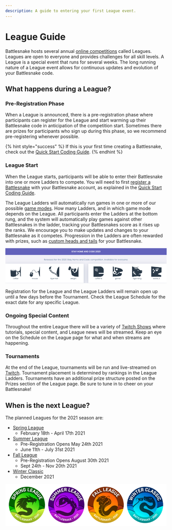 ```yaml
---
description: A guide to entering your first League event.
---
```


# League Guide

Battlesnake hosts several annual [online competitions](https://play.battlesnake.com/competitions/) called Leagues. Leagues are open to everyone and provides challenges for all skill levels. A League is a special event that runs for several weeks. The long running nature of a League event allows for continuous updates and evolution of your Battlesnake code.

## What happens during a League?

### Pre-Registration Phase

When a League is announced, there is a pre-registration phase where participants can register for the League and start warming up their Battlesnake code in anticipation of the competition start. Sometimes there are prizes for participants who sign up during this phase, so we recommend pre-registering whenever possible.

{% hint style="success" %}
If this is your first time creating a Battlesnake, check out the [Quick Start Coding Guide](guides/getting-started.md).
{% endhint %}

### League Start

When the League starts, participants will be able to enter their Battlesnake into one or more Ladders to compete. You will need to first [register a Battlesnake](https://play.battlesnake.com/account/snakes/create/) with your Battlesnake account, as explained in the [Quick Start Coding Guide](guides/getting-started.md).

The League Ladders will automatically run games in one or more of our possible [game modes](../references/game-modes.md). How many Ladders, and in which game mode depends on the League. All participants enter the Ladders at the bottom rung, and the system will automatically play games against other Battlesnakes in the ladder, tracking your Battlesnakes score as it rises up the ranks. We encourage you to make updates and changes to your Battlesnake as it competes. Progression in the Ladders are often rewarded with prizes, such as [custom heads and tails](https://play.battlesnake.com/references/customizations/) for your Battlesnake.

![Example of Battlesnake customizations from the 2020 Stay Home and Code event](../.gitbook/assets/shac_2020_heads.png)

Registration for the League and the League Ladders will remain open up until a few days before the Tournament. Check the League Schedule for the exact date for any specific League.

### Ongoing Special Content

Throughout the entire League there will be a variety of [Twitch Shows](https://www.twitch.tv/battlesnakeofficial) where tutorials, special content, and League news will be streamed. Keep an eye on the Schedule on the League page for what and when streams are happening.

### Tournaments

At the end of the League, tournaments will be run and live-streamed on [Twitch](https://www.twitch.tv/battlesnakeofficial). Tournament placement is determined by rankings in the League Ladders. Tournaments have an additional prize structure posted on the Prizes section of the League page. Be sure to tune in to cheer on your Battlesnake!

## When is the next League?

The planned Leagues for the 2021 season are:

* [Spring League](https://play.battlesnake.com/spring-league/) 
  * February 18th - April 17th 2021
* [Summer League](https://play.battlesnake.com/summer-league/) 
  * Pre-Registration Opens May 24th 2021
  * June 11th - July 31st 2021
* [Fall League](https://play.battlesnake.com/fall-league/) 
  * Pre-Registration Opens August 30th 2021
  * Sept 24th - Nov 20th 2021
* [Winter Classic](https://play.battlesnake.com/winter-classic/)
  *  December 2021

![2021 Battlesnake Leagues](../.gitbook/assets/2021_league_badges.png)

